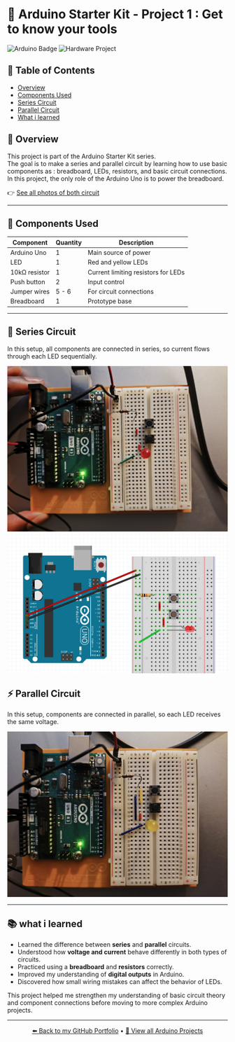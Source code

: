 # 🔌 Arduino Starter Kit - Project 1 : Get to know your tools

![Arduino Badge](https://img.shields.io/badge/Arduino-00979D?style=for-the-badge&logo=arduino&logoColor=white)
![Hardware Project](https://img.shields.io/badge/Hardware%20Project-orange?style=for-the-badge&logo=raspberrypi&logoColor=white)

## 🧭 Table of Contents
- [Overview](#-overview)
- [Components Used](#-Components-used)
- [Series Circuit](#-series-circuit)
- [Parallel Circuit](#-parallel-circuit)
- [What i learned](#-what-i-learned)

## 🧠 Overview
This project is part of the Arduino Starter Kit series.  
The goal is to make a series and parallel circuit by learning how to use basic components as : breadboard, LEDs, resistors, and basic circuit connections.
In this project, the only role of the Arduino Uno is to power the breadboard.

👉 [See all photos of both circuit](./images/)

---

## 🧰 Components Used
| Component | Quantity | Description |
|------------|-----------|-------------|
| Arduino Uno | 1 | Main source of power |
| LED | 1 | Red and yellow LEDs |
| 10kΩ resistor | 1 | Current limiting resistors for LEDs |
| Push button | 2 | Input control |
| Jumper wires | 5 - 6 | For circuit connections |
| Breadboard | 1 | Prototype base |

---

## 🔋 Series Circuit

In this setup, all components are connected in series, so current flows through each LED sequentially.

![Series circuit front view](./images/series_circuit/setup_front.jpg)
![Series circuit front view](./images/series_circuit/projet_1_schema_serie.png)

## ⚡ Parallel Circuit

In this setup, components are connected in parallel, so each LED receives the same voltage.

![Parallel circuit front view](./images/parallel_circuit/setup_front.jpg)

---

## 📚 what i learned 

- Learned the difference between **series** and **parallel** circuits.
- Understood how **voltage and current** behave differently in both types of circuits.
- Practiced using a **breadboard** and **resistors** correctly.
- Improved my understanding of **digital outputs** in Arduino.
- Discovered how small wiring mistakes can affect the behavior of LEDs.

This project helped me strengthen my understanding of basic circuit theory and component connections before moving to more complex Arduino projects.

---

<p align="center">
  <a href="https://github.com/Siaibou">⬅️ Back to my GitHub Portfolio</a> •
  <a href="https://github.com/Siaibou/Electronics_ArduinoProject">🔌 View all Arduino Projects</a>
</p>
